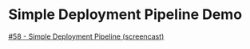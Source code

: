 # Simple Deployment Pipeline Demo

[#58 - Simple Deployment Pipeline (screencast)](https://sysadmincasts.com/episodes/58-simple-deployment-pipeline)
